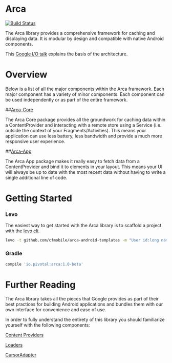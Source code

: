 # Arca
[![Build Status](https://travis-ci.org/cfmobile/arca-android.svg?branch=dev)](https://travis-ci.org/cfmobile/arca-android)

The Arca library provides a comprehensive framework for caching and displaying data. It is modular by design and compatible with native Android components.

This [Google I/O talk](http://www.youtube.com/watch?v=xHXn3Kg2IQE) explains the basis of the architecture.

# Overview

Below is a list of all the major components within the Arca framework. Each major component has a variety of minor components. Each component can be used independently or as part of the entire framework.

##[Arca-Core](arca-core)

The Arca Core package provides all the groundwork for caching data within a ContentProvider and interacting with a remote store using a Service (i.e. outside the context of your Fragments/Activities). This means your application can use less battery, less bandwidth and provide a much more responsive user experience.

##[Arca-App](arca-app)

The Arca App package makes it really easy to fetch data from a ContentProvider and bind it to elements in your layout. This means your UI will always be up to date with the most recent data without having to write a single additional line of code.

# Getting Started

### Levo

The easiest way to get started with the Arca library is to scaffold a project with the [levo cli](https://github.com/cfmobile/levo).

```bash
levo -t github.com/cfmobile/arca-android-templates -m "User id:long name:string age:int"
```

### Gradle

```groovy
compile 'io.pivotal:arca:1.0-beta'
```

# Further Reading

The Arca library takes all the pieces that Google provides as part of their best practices for building Android applications and bundles them with our own interface for convenience and ease of use.

In order to fully understand the entirety of this library you should familiarize yourself with the following components:

[Content Providers](http://developer.android.com/guide/topics/providers/content-providers.html)

[Loaders](http://developer.android.com/guide/components/loaders.html)

[CursorAdapter](http://developer.android.com/reference/android/widget/CursorAdapter.html)
